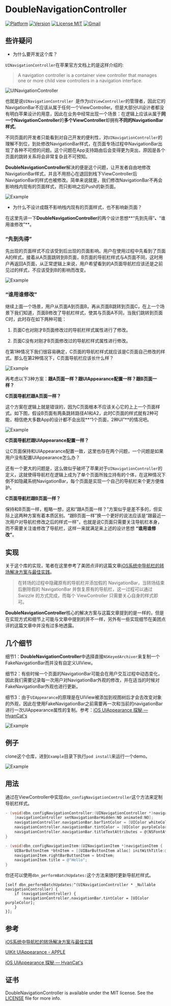 # DoubleNavigationController

[![Platform](https://img.shields.io/cocoapods/p/DoubleNavigationController.svg?style=flat)](https://cocoapods.org/?q=doublenavigationcontroller)
[![Version](https://img.shields.io/cocoapods/v/DoubleNavigationController.svg?style=flat)](https://cocoapods.org/?q=doublenavigationcontroller)
[![License MIT](https://img.shields.io/badge/license-MIT-green.svg?style=flat)](https://github.com/RyanLeeLY/DoubleNavigationController/blob/master/LICENSE)
[![Gmail](https://img.shields.io/badge/Gmail-@liyaoxjtu2013-red.svg?style=flat)](mail://liyaoxjtu2013@gmail.com)

## 些许疑问
* 为什么要开发这个库？

`UINavigationController`在苹果官方文档上的是这样介绍的:

> A navigation controller is a container view controller that manages one or more child view controllers in a navigation interface. 

![UINavigationController](https://docs-assets.developer.apple.com/published/83ef757907/navigation_interface_2x_8f059f7f-2e2f-4c86-8468-7402b7b3cfe0.png)

也就是说`UINavigationController `是作为`UIViewController`的管理者，因此它的NavigationBar不应该从属于任何一个ViewController。但是大部分UI设计者都没有明白苹果设计的用意，因此在业务中经常出现一个场景：在逻辑上应该从属于**同一个NavigationController**的**多个ViewController**却拥有**不同的NavigationBar样式**。

不同页面的开发者只能看到对自己开发的便利性，对`UINavigationController`的理解不到位，到处修改NavigationBar样式，在页面专场过程中NavigationBar出现了各种不可控的问题。这个问题在App支持路由后会变得更为突出，原因是各个页面的跳转关系将会非常复杂且不可预知。

**DoubleNavigationController**解决的便是这个问题，让开发者自由地修改NavigationBar样式，并且不用担心在退回到栈下ViewController后NavigationBar的样式也被修改。简单来说就是，我们修改NavigationBar不再会影响栈内现有的页面样式，而只影响之后Push的新页面。

![Example](https://github.com/RyanLeeLY/DoubleNavigationController/blob/master/Resource/architecture.jpeg)

* 为什么不设计成既不影响栈内现有的页面样式，也不影响新页面？

在这里先讲一下**DoubleNavigationController**的两个设计思想**“先到先得”**、**“谁用谁修改”**。

### “先到先得”
先出现的页面样式不应该受到后出现的页面影响。用户在使用过程中先看到了页面A的样式，接着从A页面跳转到B页面，B页面的导航栏样式与A页面不同，这时用户再返回A页面，从正常逻辑上来说，用户希望看到的A页面导航栏应该还是之前见过的样式，不应该受到B的影响而改变。

![Example](https://github.com/RyanLeeLY/DoubleNavigationController/blob/master/Resource/001.jpeg)

### “谁用谁修改”
继续上面一个场景，用户从页面A到页面B，再从页面B跳转到页面C，在上一个场景下我们知道，页面B修改了导航栏样式，使其与页面A不同，当我们跳转到页面C时，此时存在如下两种可能：

1. 页面C也对刚才B页面修改过的导航栏样式属性进行了修改。

2. 页面C没有对刚才B页面修改过的导航栏样式属性进行修改。

在第1种情况下我们很容易确定，C页面的导航栏样式就应该是C页面自己修改的样式。那么在第2种情况下，C页面导航栏应该长什么样？

![Example](https://github.com/RyanLeeLY/DoubleNavigationController/blob/master/Resource/002.jpeg)

再考虑以下3种方案：**跟A页面一样？跟UIAppearance配置一样？跟B页面一样？**

**C页面导航栏跟A页面一样？**

这个方案在逻辑上就是错误的，因为C页面根本不应该关心它的上上一个页面样式。如下图，假设B页面有两条跳转路径A1和A2，此时C页面的样式就有2种可能，相信绝大多数App的设计都不会出现**“1个页面，2种UI”**的情况吧。

![Example](https://github.com/RyanLeeLY/DoubleNavigationController/blob/master/Resource/003.jpeg)

**C页面导航栏跟UIAppearance配置一样？**

让C页面保持和UIAppearance配置一致，这里也存在两个问题，一个问题是如果用户没有配置UIAppearance怎么办？

还有一个更大的问题是，这么做似乎破坏了苹果对于`UINavigationController`的定义，这就使得导航栏在逻辑上成为了单个页面所独立持有的个体，在这种情况下倒不如隐藏系统NavigationBar，每个页面是实现一个自己的导航栏来个更方便维护。

**C页面导航栏跟B页面一样？**

保持和B页面一样，粗略一想，这和“跟A页面一样？”方案似乎是差不多的，但实际上这两种方案有着本质区别。“跟B页面一样”换一个更好的说法应该是“跟最近一次用户对导航栏修改之后的样式一样”，也就是说C页面只需要关注导航栏本身，而不需要关注谁修改了导航栏，这样一来就满足来上述的设计思想 **“谁用谁修改”**。

## 实现

关于这个库的实现，笔者在这里参考了美团点评的这篇文章[iOS系统中导航栏的转场解决方案与最佳实践](https://tech.meituan.com/2018/10/25/navigation-transition-solution-and-best-practice-in-meituan.html)。

> 在转场的过程中隐藏原有的导航栏并添加假的 NavigationBar，当转场结束后删除假的 NavigationBar 并恢复原有的导航栏，这一过程可以通过 Swizzle 的方式完成，而每个 ViewController 只需要关心自身的样式即可。

**DoubleNavigationController**核心的解决方案与这篇文章提到的是一样的，但是在实现方式和细节上可能与文章中提到的并不一样，另外有一些实现细节在美团点评的这篇文章中并没有过多地透露。

## 几个细节

细节1：**DoubleNavigationController**中选择直接`NSKeyedArchiver`来复制一个FakeNavigationBar而并没有自定义UIView。

细节2：有些时候一个页面的NavigationBar可能会在用户交互过程中动态变化，因此我们需要记录每一次用户对NavigationBar外观的修改，并在适当的时候对FakeNavigationBar外观也进行更新。

细节3：由于`UIAppearance`的原理是在UIView被添加到视图树后才会去改变对象的外观，因此在使用FakeNavigationBar之前需要再一次和当前的navigationBar进行一次UIAppearance属性的复制。参考：[iOS UIAppearance 探秘 — HyanCat's](https://hyancat.com/posts/2016/04/13/UIAppearance/)

![Example](https://github.com/RyanLeeLY/DoubleNavigationController/blob/master/Resource/hf5r9.jpeg)

## 例子

clone这个仓库，进到`Example`目录下执行`pod install`来运行一个demo。

![Example](https://github.com/RyanLeeLY/DoubleNavigationController/blob/master/Resource/example_high.gif)

## 用法

通过在ViewController中实现`dbn_configNavigationController`这个方法来定制导航栏样式。

```objective-c
- (void)dbn_configNavigationController:(UINavigationController *)navigationController {
    [navigationController setNavigationBarHidden:NO animated:NO];
    navigationController.navigationBar.barTintColor = [UIColor whiteColor];
    navigationController.navigationBar.tintColor = [UIColor purpleColor];
    navigationController.navigationBar.titleTextAttributes = @{NSFontAttributeName: [UIFont systemFontOfSize:20], NSForegroundColorAttributeName: [UIColor redColor]};
}

- (void)dbn_configNavigationItem:(UINavigationItem *)navigationItem {
    UIBarButtonItem *btnItem = [[UIBarButtonItem alloc] initWithTitle:@"Next" style:UIBarButtonItemStylePlain target:self action:@selector(eventFromButton:)];
    navigationItem.rightBarButtonItem = btnItem;
    navigationItem.title = @"Hello";
}
```

你还可以使用`dbn_performBatchUpdates:`这个方法来随时更新导航栏样式。

```
[self dbn_performBatchUpdates:^(UINavigationController * _Nullable navigationController) {
    if (navigationController) {
        navigationController.navigationBar.tintColor = [UIColor purpleColor];
    }
}];
```

## 参考

[iOS系统中导航栏的转场解决方案与最佳实践](https://tech.meituan.com/2018/10/25/navigation-transition-solution-and-best-practice-in-meituan.html)

[UIKit UIAppearance - APPLE](https://developer.apple.com/documentation/uikit/uiappearance)

[iOS UIAppearance 探秘 — HyanCat's](https://hyancat.com/posts/2016/04/13/UIAppearance/)

## 证书

DoubleNavigationController is available under the MIT license. See the [LICENSE](https://github.com/RyanLeeLY/DoubleNavigationController/blob/master/LICENSE) file for more info.
